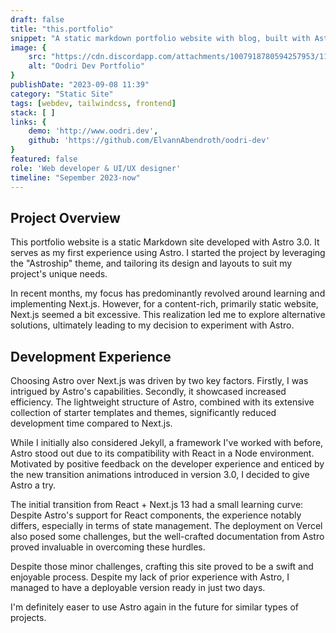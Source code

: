 ```yaml
---
draft: false
title: "this.portfolio"
snippet: "A static markdown portfolio website with blog, built with Astro 3.0 & the Astroship Theme"
image: {
    src: "https://cdn.discordapp.com/attachments/1007918780594257953/1197996923064438964/oodri-dev.jpg?ex=65eb7114&is=65d8fc14&hm=f46c42194c6403e5e48c6ec7b5fc3c7681479127ade9a88477e8554d11974854&",
    alt: "Oodri Dev Portfolio"
}
publishDate: "2023-09-08 11:39"
category: "Static Site"
tags: [webdev, tailwindcss, frontend]
stack: [ ]
links: {
    demo: 'http://www.oodri.dev',
    github: 'https://github.com/ElvannAbendroth/oodri-dev'
}
featured: false
role: 'Web developer & UI/UX designer'
timeline: "Sepember 2023-now"
---
```


## Project Overview
This portfolio website is a static Markdown site developed with Astro 3.0. It serves as my first experience using Astro.  I started the project by leveraging the "Astroship" theme, and tailoring its design and layouts to suit my project's unique needs.

In recent months, my focus has predominantly revolved around learning and implementing Next.js. However, for a content-rich, primarily static website, Next.js seemed a bit excessive. This realization led me to explore alternative solutions, ultimately leading to my decision to experiment with Astro.

## Development Experience

Choosing Astro over Next.js was driven by two key factors. Firstly, I was intrigued by Astro's capabilities. Secondly, it showcased increased efficiency. The lightweight structure of Astro, combined with its extensive collection of starter templates and themes, significantly reduced development time compared to Next.js.

While I initially also considered Jekyll, a framework I've worked with before, Astro stood out due to its compatibility with React in a Node environment. Motivated by positive feedback on the developer experience and enticed by the new transition animations introduced in version 3.0, I decided to give Astro a try.

The initial transition from React + Next.js 13 had a small learning curve: Despite Astro's support for React components, the experience notably differs, especially in terms of state management.  The deployment on Vercel also posed some challenges, but the well-crafted documentation from Astro proved invaluable in overcoming these hurdles.

Despite those minor challenges, crafting this site proved to be a swift and enjoyable process. Despite my lack of prior experience with Astro, I managed to have a deployable version ready in just two days.

I'm definitely easer to use Astro again in the future for similar types of projects.


<!-- ## Project Overview
This portfolio website is a static markdown site created using Astro 3.0. It's my first project with Astro. To begin, I used the "Astroship" theme as a starting point and customized its design and layouts to suit the project's needs.

In the past months, I have been very invested in learning and using NextJS, but it would have been an slightly "overkill" for a mostly static,  content-heavy website.  This need for a more adapted solution is why I opted for trying out Astro. 

Initially I considered Jekyll, as I had previous experience with they framework, but Astro was a very compelling option to me due to its compatibility with React in a Node environement.  After hearing about much praise about the developer experience with Astro, as well as the new transition animations introduced inversion 3.0, I was interested in trying it out.

Coming from React + Next 13, there was a slight learning curve before I found myself being comfortable.  Despite Astro supporting React components, it's definitely a much different experience when it comes to state management.  I came across some issues initially during deployment with Vercel, but thanks to well-written documentation on Astro's part, I managed to solve most of the issues I encountered.


## Development Experience

Developing this site was a quick and enjoyable process. Despite having no prior experience with Astro, I had a deployable version ready in just two days. I chose Astro over Jekyll due to its Node.js foundation and seamless compatibility with React, a technology I'm familiar with.

I opted for Astro over Next.js for two reasons. First, I was curious about Astro's capabilities. Second, it proved to be more efficient. Astro's lightweight structure and extensive collection of starter templates and themes saved a lot of development time compared to Next.js.

## Future Plans

I'm looking forward to using Astro for future projects, building on the experience gained from this one. -->